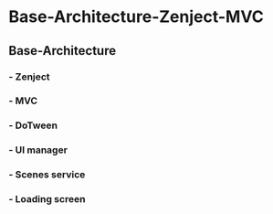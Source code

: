 # Base-Architecture-Zenject-MVC

## Base-Architecture
### - Zenject
### - MVC
### - DoTween
### - UI manager
### - Scenes service
### - Loading screen
